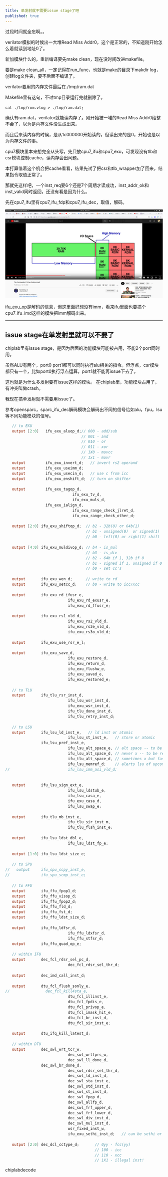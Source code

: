 ```yaml
---
title: 单发射就不需要issue stage了吧
published: true
---
```


过段时间就全忘啊。。

verilator模拟的时候出一大堆Read Miss Addr0，这个是正常的，不知道刚开始怎么着就读到地址0了。

新加模块什么的，重新编译要先make clean，现在没时间改进makefile。

要是make clean_all，一定记得在run_func，也就是make的目录下makdir log，创建log文件夹，要不后面不编译了。

verilator要用的内存文件最后在./tmp/ram.dat

Makefile里有这句，不过tmp目录运行完就删除了。

`cat ./tmp/rom.vlog > ./tmp/ram.dat;`   

确认有ram.dat，verilator就能读内存了。刚开始被一堆的Read Miss Addr0给整不会了，以为是内存文件没生成出来。

而且后来读内存的时候，是从1c000000开始读的，但读出来的是0，开始也是以为内存文件的事。


cpu7模块里本来想完全从头写，先只放cpu7_ifu和cpu7_exu，可发现没有tlb和csr模块控制cache，读内存会出问题。

本打算借着这个机会把cache看看，结果先试了把csr和tlb_wrapper加了回来，结果指令取值正常了。

那就先这样吧，一个inst_req要6个还是7个周期才读成功，inst_addr_ok和inst_valid同时返回，还没有看是因为什么。


先在cpu7_ifu里有cpu7_ifu_fdp和cpu7_ifu_dec，取值，解码。

![screenshot0](https://github.com/whensungoesdown/whensungoesdown.github.io/raw/main/_posts/2022-10-13-0.png)

ifu_exu_op是解码的信息，但这里面好想没有imm，看来ifu里面也要搞个cpu7_ifu_imd这样的模块把imm解码出来。

---------------------------------------------------------------------


## issue stage在单发射里就可以不要了

chiplab里有issue stage，是因为后面的功能模块可能被占用，不能2个port同时用。

虽然ALU有两个，port0 port1都可以同时执行alu相关的指令。但浮点，csr模块都只有一个，比如port0执行浮点运算，port1就不能再issue下去了。

这也就是为什么多发射要有issue这样的模块。 在chiplab里，功能模块占用了，有冲突叫做crash。

我现在搞单发射就不需要用issue了。

参考opensparc，sparc_ifu_dec解码模块会解码出不同的信号给如alu，fpu，lsu等不同功能模块的信号。

`````verilog
   // to EXU
   output [2:0]   ifu_exu_aluop_d;// 000 - add/sub
                                  // 001 - and
                                  // 010 - or
                                  // 011 - xor
                                  // 1X0 - movcc
                                  // 1x1 - movr
   output         ifu_exu_invert_d;   // invert rs2 operand
   output         ifu_exu_useimm_d;
   output         ifu_exu_usecin_d;   // use c from icc
   output         ifu_exu_enshift_d;  // turn on shifter

   output         ifu_exu_tagop_d,
                              ifu_exu_tv_d,
                              ifu_exu_muls_d,
                  ifu_exu_ialign_d,
                              ifu_exu_range_check_jlret_d,
                              ifu_exu_range_check_other_d;

   output [2:0] ifu_exu_shiftop_d;  // b2 - 32b(0) or 64b(1)
                                    // b1 - unsigned(0)  or signed(1)
                                    // b0 - left(0) or right(1) shift

   output [4:0] ifu_exu_muldivop_d; // b4 - is_mul
                                    // b3 - is_div
                                    // b2 - 64b if 1, 32b if 0
                                    // b1 - signed if 1, unsigned if 0
                                    // b0 - set cc's

   output       ifu_exu_wen_d;      // write to rd
   output       ifu_exu_setcc_d;    // b0 - write to icc/xcc

   output       ifu_exu_rd_ifusr_e,
                            ifu_exu_rd_exusr_e,
                            ifu_exu_rd_ffusr_e;

   output       ifu_exu_rs1_vld_d,
                            ifu_exu_rs2_vld_d,
                            ifu_exu_rs3e_vld_d,
                            ifu_exu_rs3o_vld_d;

   output       ifu_exu_use_rsr_e_l;

   output       ifu_exu_save_d,
                            ifu_exu_restore_d,
                            ifu_exu_return_d,
                            ifu_exu_flushw_e,
                            ifu_exu_saved_e,
                            ifu_exu_restored_e;

   // to TLU
   output       ifu_tlu_rsr_inst_d,
                            ifu_lsu_wsr_inst_d,
                            ifu_exu_wsr_inst_d,
                            ifu_tlu_done_inst_d,
                            ifu_tlu_retry_inst_d;

   // to LSU 
   output       ifu_lsu_ld_inst_e,   // ld inst or atomic
                            ifu_lsu_st_inst_e,   // store or atomic
                ifu_lsu_pref_inst_e,
                            ifu_lsu_alt_space_e, // alt space -- to be removed
                            ifu_lsu_alt_space_d, // never x -- to be removed
                            ifu_tlu_alt_space_d, // sometimes x but faster
                            ifu_lsu_memref_d;    // alerts lsu of upcoming ldst
//                          ifu_lsu_imm_asi_vld_d;


   output       ifu_lsu_sign_ext_e,
                            ifu_lsu_ldstub_e,
                            ifu_lsu_casa_e,
                            ifu_exu_casa_d,
                            ifu_lsu_swap_e;

   output       ifu_tlu_mb_inst_e,
                            ifu_tlu_sir_inst_m,
                            ifu_tlu_flsh_inst_e;

   output       ifu_lsu_ldst_dbl_e,
                            ifu_lsu_ldst_fp_e;

   output [1:0] ifu_lsu_ldst_size_e;

   // to SPU
//   output     ifu_spu_scpy_inst_e,
//              ifu_spu_scmp_inst_e;

   // to FFU
   output       ifu_ffu_fpop1_d;
   output       ifu_ffu_visop_d;
   output       ifu_ffu_fpop2_d;
   output       ifu_ffu_fld_d;
   output       ifu_ffu_fst_d;
   output       ifu_ffu_ldst_size_d;

   output       ifu_ffu_ldfsr_d,
                            ifu_ffu_ldxfsr_d,
                            ifu_ffu_stfsr_d;
   output       ifu_ffu_quad_op_e;

   // within IFU
   output       dec_fcl_rdsr_sel_pc_d,
                            dec_fcl_rdsr_sel_thr_d;

   output       dec_imd_call_inst_d;

   output       dtu_fcl_flush_sonly_e,
//                dec_fcl_kill4sta_e,
                            dtu_fcl_illinst_e,
                            dtu_fcl_fpdis_e,
                            dtu_fcl_privop_e,
                            dtu_fcl_imask_hit_e,
                            dtu_fcl_br_inst_d,
                            dtu_fcl_sir_inst_e;

   output       dtu_ifq_kill_latest_d;

   // within DTU
   output       dec_swl_wrt_tcr_w,
                            dec_swl_wrtfprs_w,
                            dec_swl_ll_done_d,
                dec_swl_br_done_d,
                            dec_swl_rdsr_sel_thr_d,
                            dec_swl_ld_inst_d,
                            dec_swl_sta_inst_e,
                            dec_swl_std_inst_d,
                            dec_swl_st_inst_d,
                            dec_swl_fpop_d,
                            dec_swl_allfp_d,
                            dec_swl_frf_upper_d,
                            dec_swl_frf_lower_d,
                            dec_swl_div_inst_d,
                            dec_swl_mul_inst_d,
                            wsr_fixed_inst_w,
                            ifu_exu_sethi_inst_d;   // can be sethi or no-op

   output [2:0] dec_dcl_cctype_d;       // 0yy - fcc(yy)
                                        // 100 - icc
                                        // 110 - xcc
                                        // 1X1 - illegal inst!

`````


chiplabdecode

